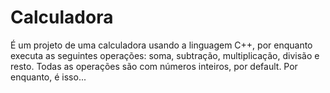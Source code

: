# Calculadora
É um projeto de uma calculadora usando a linguagem C++, por enquanto executa as seguintes operações: soma, subtração, multiplicação, divisão e resto. Todas as operações são com números inteiros, por default.
Por enquanto, é isso... 

